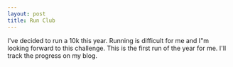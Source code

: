 ```yaml
---
layout: post
title: Run Club
---
```

I've decided to run a 10k this year.  Running is difficult for me and I"m looking forward to this challenge.  This is the first run of the year for me.  I'll track the progress on my blog.  
